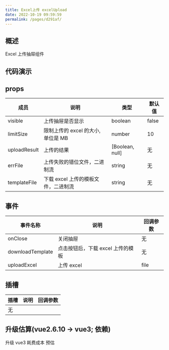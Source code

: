 ```yaml
---
title: Excel上传 excelUpload
date: 2022-10-19 09:59:59
permalink: /pages/d291af/
---
```


## 概述

Excel 上传抽屉组件

## 代码演示

<ExcelUploadBasicDemo/>

## props

| 成员         | 说明                                | 类型            | 默认值 |
| ------------ | ----------------------------------- | --------------- | ------ |
| visible      | 上传抽屉是否显示                    | boolean         | false  |
| limitSize    | 限制上传的 excel 的大小, 单位是 MB  | number          | 10     |
| uploadResult | 上传的结果                          | [Boolean, null] | 无     |
| errFile      | 上传失败的错位文件，二进制流        | string          | 无     |
| templateFile | 下载 excel 上传的模板文件，二进制流 | string          | 无     |

## 事件

| 事件名称         | 说明                              | 回调参数 |
| ---------------- | --------------------------------- | -------- |
| onClose          | 关闭抽屉                          | 无       |
| downloadTemplate | 点击按钮后，下载 excel 上传的模板 | 无       |
| uploadExcel      | 上传 excel                        | file     |

## 插槽

| 插槽 | 说明 | 回调参数 |
| ---- | ---- | -------- |
| 无   |      |

## 升级估算(vue2.6.10 -> vue3; 依赖)

升级 vue3 耗费成本 预估
